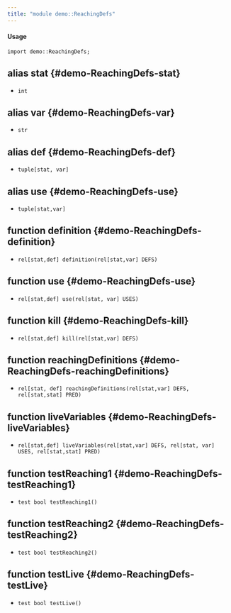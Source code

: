 ```yaml
---
title: "module demo::ReachingDefs"
---
```


#### Usage

`import demo::ReachingDefs;`


## alias stat {#demo-ReachingDefs-stat}

* `int`

## alias var {#demo-ReachingDefs-var}

* `str`

## alias def {#demo-ReachingDefs-def}

* `tuple[stat, var]`

## alias use {#demo-ReachingDefs-use}

* `tuple[stat,var]`

## function definition {#demo-ReachingDefs-definition}

* ``rel[stat,def] definition(rel[stat,var] DEFS)``

## function use {#demo-ReachingDefs-use}

* ``rel[stat,def] use(rel[stat, var] USES)``

## function kill {#demo-ReachingDefs-kill}

* ``rel[stat,def] kill(rel[stat,var] DEFS)``

## function reachingDefinitions {#demo-ReachingDefs-reachingDefinitions}

* ``rel[stat, def] reachingDefinitions(rel[stat,var] DEFS, rel[stat,stat] PRED)``

## function liveVariables {#demo-ReachingDefs-liveVariables}

* ``rel[stat,def] liveVariables(rel[stat,var] DEFS, rel[stat, var] USES, rel[stat,stat] PRED)``

## function testReaching1 {#demo-ReachingDefs-testReaching1}

* ``test bool testReaching1()``

## function testReaching2 {#demo-ReachingDefs-testReaching2}

* ``test bool testReaching2()``

## function testLive {#demo-ReachingDefs-testLive}

* ``test bool testLive()``

